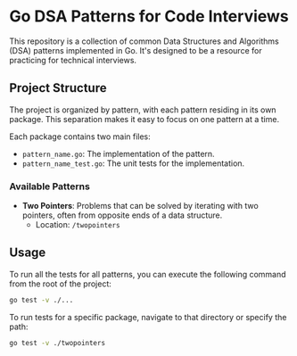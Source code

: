 # Go DSA Patterns for Code Interviews

This repository is a collection of common Data Structures and Algorithms (DSA) patterns implemented in Go. It's designed to be a resource for practicing for technical interviews.

## Project Structure

The project is organized by pattern, with each pattern residing in its own package. This separation makes it easy to focus on one pattern at a time.

Each package contains two main files:
- `pattern_name.go`: The implementation of the pattern.
- `pattern_name_test.go`: The unit tests for the implementation.

### Available Patterns

-   **Two Pointers**: Problems that can be solved by iterating with two pointers, often from opposite ends of a data structure.
    -   Location: `/twopointers`

## Usage

To run all the tests for all patterns, you can execute the following command from the root of the project:

```sh
go test -v ./...
```

To run tests for a specific package, navigate to that directory or specify the path:

```sh
go test -v ./twopointers
```
